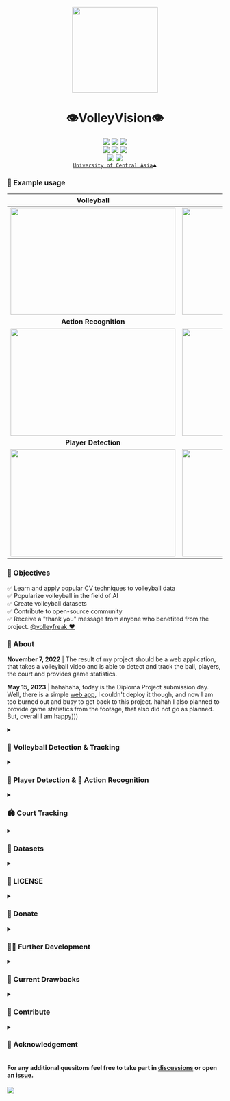 <p align="center">
  <img src="https://github.com/shukkkur/VolleyVision/blob/280fed79d290c1cf6d53c869fa60355eeb04d148/assets/vv_logo.png" width=200>
</p>

<h1 align="center">
  👁️VolleyVision👁️
</h1>


<p align='center'>
  <a href="https://github.com/shukkkur/VolleyVision/forks?include=active%2Carchived%2Cinactive%2Cnetwork&page=1&period=2y&sort_by=stargazer_counts"><img src="https://img.shields.io/github/forks/shukkkur/VolleyVision.svg"></a>
  <a href="https://github.com/shukkkur/VolleyVision/stargazers"><img src="https://img.shields.io/github/stars/shukkkur/VolleyVision.svg"></a>
  <a href="https://github.com/shukkkur/VolleyVision/watchers"><img src="https://img.shields.io/github/watchers/shukkkur/VolleyVision.svg"></a>
 
  <br>
  <a href=""><img src="https://img.shields.io/github/last-commit/shukkkur/VolleyVision.svg"></a>
  <a href="https://creativecommons.org/licenses/by-nc-nd/4.0/"><img src="https://img.shields.io/badge/License-CC%20BY--NC--ND%204.0-lightgrey.svg"></a>
  <img src="https://hits.sh/github.com/shukkkur/VolleyVision.svg"/>
  
  <br>
  <a href="https://docs.google.com/presentation/d/1lcpJRam7ZxT-mF9wQBrxsambamZbcPTc/edit?usp=sharing&ouid=112155718847046590465&rtpof=true&sd=true"><img src="https://img.shields.io/badge/Presentation-Slides-B762C1"></a>
  <a href="https://colab.research.google.com/drive/1X16GNjksEfwVL1090bj3CYHGo772fG6H?usp=sharing"><img src="https://colab.research.google.com/assets/colab-badge.svg"></a>
  

  <br>
  <a href="https://ucentralasia.org/home"><code>University of Central Asia</a>⛰️</code>
  
</p>


<h3>🧪 Example usage</h3>

Volleyball  | Detection
:-------------------------:|:-------------------------:
<a href="https://github.com/shukkkur/VolleyVision/tree/main/Stage%20I%20-%20Volleyball/yV7-tiny"><img src="https://github.com/shukkkur/VolleyVision/blob/88474342fa4330ce268668986d9f5061d7ee8f6a/assets/y7Detect_volleyball15.gif" width="385" height="250"></a> | <a href="https://universe.roboflow.com/shukur-sabzaliev-bh7pq/volleyball-tracking/model/"><img src="https://github.com/shukkkur/VolleyVision/blob/eb639742363fb5564d6de4c3b1bf3da808162aa9/assets/rf_backview.gif" width="385" height="250"></a>
<strong>Action Recognition</strong> | <strong>Event Detection</strong>
<a href="https://github.com/shukkkur/VolleyVision/tree/main/Stage%20II%20-%20Players%20%26%20Actions/actions/yV8_medium"><img src="https://github.com/shukkkur/VolleyVision/blob/1c6c180c445a8be413defac520899e411c07f043/assets/actions.gif" width="385" height="250"></a> | <a href="https://github.com/shukkkur/VolleyVision/tree/main/Stage%20II%20-%20Players%20%26%20Actions#action-recognition--temporal-filtering"><img src="https://github.com/shukkkur/VolleyVision/blob/d1dabf0d17ff72c40ee2c1f30f80bd1857e661fd/assets/sliding_window.gif" width="385" height="250"></a>
<strong>Player Detection</strong> | <strong>Court Detection</strong>
<a href="https://github.com/shukkkur/VolleyVision/tree/main/Stage%20II%20-%20Players%20%26%20Actions/players/yV8_medium"><img src="https://github.com/shukkkur/VolleyVision/blob/f6981cd75cb8131c85b9fb9ec99a12d311f49239/assets/players_men.gif" width="385" height="250"></a> | <a href="https://universe.roboflow.com/shukur-sabzaliev-bh7pq/court-segmented/model/1"><img src="https://github.com/shukkkur/VolleyVision/blob/c0cab9585a9eb195d96d836f1243c97b20c80025/Stage%20III%20-%20Court%20Detection/assets/court.gif" width="385" height="250"></a>

<h3>🎯 Objectives</h3>
<p>
  ✅ Learn and apply popular CV techniques to volleyball data   <br>
  ✅ Popularize volleyball in the field of AI                   <br>
  ✅ Create volleyball datasets                                 <br>
  ✅ Contribute to open-source community                        <br>
  ✅ Receive a "thank you" message from anyone who benefited from the project. <a href="https://github.com/volleyfreak">@volleyfreak ❤️</a>
</p>


<h3>📝 About</h3>


<p><strong>November 7, 2022</strong> | The result of my project should be a web application, that takes a  volleyball video  and is able to detect and track the ball, players, the court and provides game statistics.</p>
<p><strong>May 15, 2023</strong> | hahahaha, today is the Diploma Project submission day. Well, there is a simple <a href="https://github.com/shukkkur/volleyvision_app">web app</a>, I couldn't deploy it though, and now I am too burned out and busy to get back to this project. hahah I also planned to provide game statistics from the footage, that also did not go as planned. But, overall I am happy)))</p>


<details><summary><h3>🏐 Volleyball Detection & Tracking</h3></summary>

<a href="https://universe.roboflow.com/shukur-sabzaliev-bh7pq/volleyball-tracking/model/"><img src="https://app.roboflow.com/images/try-model-badge.svg"></img></a>
<a href="https://universe.roboflow.com/shukur-sabzaliev-bh7pq/volleyball-tracking"><img src="https://app.roboflow.com/images/download-dataset-badge.svg"></img></a>
<a href="https://github.com/shukkkur/VolleyVision/tree/main/Stage%20I%20-%20Volleyball/weights/weights"><img src="https://img.shields.io/badge/Download-YOLOV7--TINY%20Weights-red" alt="yV8 Weights"></a>
<a href="https://wandb.ai/volleyvision/YOLOR/runs/2u30vyzp/overview?workspace=user-shukkkur"><img src="https://raw.githubusercontent.com/wandb/assets/main/wandb-github-badge-gradient.svg" alt="WandB Badge"></a>

<!--   <strong>February 10, 2023 </strong> -->
<!--    <i>Closing the first stage moderetly satisfied</i>.  -->
<!--   <br> -->

<p>Two trained models: <a href="https://blog.roboflow.com/new-and-improved-roboflow-train/">RoboFlow</a> (<a href="https://docs.roboflow.com/train">AutoML training</a>) and <a href="https://github.com/WongKinYiu/yolov7">yoloV7-tiny</a> (local training). Both were trained on my newly created dataset comprised of <strong>25k images</strong>.  As for the tracker, <a href="https://github.com/foolwood/DaSiamRPN">DaSiamRPN</a> (<a href="https://docs.opencv.org/4.x/de/d93/classcv_1_1TrackerDaSiamRPN.html">cv2</a>) was used.

|              |   **mAP(50)**   | **precision** |  **recall**  |
|:------------:|:-----------:|:-------------:|:------------:|
| yoloV7-tiny  |    74.1%    |     86.4%     |    65.8%     |
|  RoboFlow    |    92.3%    |     94.7%     |    86.1%     |

  <strong>RoboFlow</strong> model is more accurate and works better on official matches, rather than yolov7 model. However, it requires longer time for inference. <strong>YoloV7-tiny</strong> is capable of real-time inference, even though it is less accurate than RoboFlow model, it is still a good and fast choice for larger volleyballs.</p>

<h3>🏃‍♂️ How to Run</h3>
<ul>
  <li>
  <p>Check out the <a href="https://github.com/shukkkur/VolleyVision/tree/main/Stage%20I%20-%20Volleyball#readme">Stage I - Volleyball/README.md</a></p>
  </li>
</ul>
</details>

<details><summary><h3>🏃 Player Detection & 🤾 Action Recognition</h3></summary>
    <h4>Action Recognition</h4>
    <a href="https://universe.roboflow.com/shukur-sabzaliev-42xvj/volleyball-actions"><img src="https://app.roboflow.com/images/download-dataset-badge.svg"></img></a>
    <a href="https://universe.roboflow.com/shukur-sabzaliev-42xvj/volleyball-actions/model/3"><img src="https://app.roboflow.com/images/try-model-badge.svg"></img></a>
    <a href="https://github.com/shukkkur/VolleyVision/tree/main/Stage%20II%20-%20Players%20%26%20Actions/actions/yV8_medium/"><img src="https://img.shields.io/badge/Download-YOLOV8M%20Weights-red" alt="yV8 Weights"></a>
    <a href="https://wandb.ai/volleyvision/YOLOv8/runs/28bs84bi/overview?workspace=user-shukkkur"><img src="https://raw.githubusercontent.com/wandb/assets/main/wandb-github-badge-gradient.svg" alt="WandB Badge"></a>
  <p>
    In this stage, I focused on recognizing volleyball actions from the images. A comprehensive volleyball actions dataset was created, comprising <strong>14k images</strong>. I used <a href="https://github.com/ultralytics/ultralytics/tree/0cb87f7dd340a2611148fbf2a0af59b544bd7b1b#models">YOLOv8m</a> to train the action recognition model on this dataset.
  </p>  

|            | **mAP50(B)**   | **precision**   | **recall**      |
|:----------:|:----------:|:----------------:|:----------------:|
| yolov8m    | 92.31%     | 92.38%         | 89.4%         |
| RoboFlow   |  83.7%     | 78.5%      | 82.3%         |

<p>The results were highly promising, as shown by the performance metrics.</p>

<h4>Players Detection</h4>
    <a href="https://universe.roboflow.com/shukur-sabzaliev-42xvj/players-dataset"><img src="https://app.roboflow.com/images/download-dataset-badge.svg"></img></a>
    <a href="https://universe.roboflow.com/shukur-sabzaliev-42xvj/players-dataset/model/"><img src="https://app.roboflow.com/images/try-model-badge.svg"></img></a>
    <a href="https://github.com/shukkkur/VolleyVision/tree/main/Stage%20II%20-%20Players%20%26%20Actions/actions/yV8_medium"><img src="https://img.shields.io/badge/Download-YOLOV8M%20Weights-red" alt="yV8 Weights"></a>
    <p>
    In addition, I have also trained a YOLOv8m model on a dataset of volleyball players, achieving a high level of accuracy in detecting players in each frame:
    </p>  
    
|            | **mAP50(B)**   | **precision**   | **recall**      |
|:----------:|:----------:|:----------------:|:----------------:|
| yolov8m    | 97.2%    | 94.2%        | 94%         |
| RoboFlow   |  97.2%     | 96.7%      | 91.7%         |

<p>However, it's worth noting that the yolov8 model, being able to perform in real-time, may occasionally misidentify coaches as players, whereas the RoboFlow model will have a higher rate of <strong>false negatives</strong>, resulting in missed player detections.</p>

<h3>🏃‍♂️ How to Run</h3>
<ul>
  <li>
  <p>Check out the <a href="https://github.com/shukkkur/VolleyVision/tree/main/Stage%20II%20-%20Players%20%26%20Actions#readme">Stage II - Players & Actions/README.md</a></p>
  </li>
</ul>
</details>


<details><summary><h3>🏟️ Court Tracking</h3></summary>
<a href="https://universe.roboflow.com/shukur-sabzaliev-bh7pq/court-segmented"><img src="https://app.roboflow.com/images/download-dataset-badge.svg"></img></a>
<a href="https://universe.roboflow.com/shukur-sabzaliev-bh7pq/court-segmented/model/"><img src="https://app.roboflow.com/images/try-model-badge.svg"></img></a>

<p>In this stage, I trained a simple <strong>Semantic Segmentation</strong> model on RoboFlow to find and outline the court. </p>

|      | mIoU  |
|------|-------|
| RoboFlow     | 97.2% |


<p>Keep in mind, this was a quick and fun experiment due to an upcoming thesis deadline, and it may not work perfectly every time. </p>

<img src="https://github.com/shukkkur/VolleyVision/blob/86a79be02caea17bfbbbaee44366a9cfc5f31f42/Stage%20III%20-%20Court%20Detection/assets/collage_court.png" width="600">

<p>The collage image above should give you the idea about the steps I took to detect the court: 
  <ol>
    <li>Get the segmentation mask from the model</li>
    <li>Find Contours - <code>cv2.findContours</code></li>
    <li>Approximate a polygonal curve - <code>cv2.approxPolyDP</code></li>
  </ol>
</p>

<h3>🏃‍♂️ How to Run</h3>
<ul>
  <li>
  <p>Check out the <a href="https://github.com/shukkkur/VolleyVision/tree/main/Stage%20III%20-%20Court%20Detection#readme">Stage III - Court Detection/README.md</a></p>
  </li>
</ul>
</details>

<details><summary><h3>💾 Datasets</h3></summary>
  
| Volleyball | Actions | Players | Spatiotemporal Activity |
|------|---------|---------|-------|
| <a href="https://universe.roboflow.com/shukur-sabzaliev-bh7pq/volleyball-tracking"><img src="https://github.com/shukkkur/VolleyVision/blob/6ac8230e48de95a8edb3a1c4793657ddb06f1409/README_files/volley-collage.jpg" width="600"></a> | <a href="https://universe.roboflow.com/shukur-sabzaliev-42xvj/volleyball-actions"><img src="https://github.com/shukkkur/VolleyVision/blob/f59e9feba6946d6ce7706b8c6b27081461d0401e/assets/actions_collage.png" width="600"></a> | <a href="https://universe.roboflow.com/shukur-sabzaliev-42xvj/players-dataset"><img src="https://github.com/shukkkur/VolleyVision/blob/f59e9feba6946d6ce7706b8c6b27081461d0401e/assets/players_collage.png" width="600"></a> | <img src="https://github.com/shukkkur/VolleyVision/blob/10da824026eafd787f85c0a4d9e88d6259c31a72/assets/3d_activity.png" width="465"> |

  
<ol>
  <li>
    Volleyball (1 class: volleyball)
    <ul>
      <li><s>Source Images - <a href="https://universe.roboflow.com/volleyvision/volleyball-tracking/dataset/9">25k_version</a></s></li>
      <li>Duplicates Removed - <a href="https://universe.roboflow.com/shukur-sabzaliev1/volleyball_v2">19k_version</a></li>
    </ul>
  </li>
  
  <li>
    <a href="https://universe.roboflow.com/shukur-sabzaliev-42xvj/volleyball-actions">Actions</a> (5 classes: block, defense, serve, set, spike)
    <ul>
      <li>Source Images - <a href="https://universe.roboflow.com/shukur-sabzaliev-42xvj/volleyball-actions/dataset/5">original</a></li>
      <li>Resized (640x640) - <a href="https://universe.roboflow.com/shukur-sabzaliev-42xvj/volleyball-actions/dataset/3">resized_640</a></li>
      <li>Resized (1024x1024) - <a href="https://universe.roboflow.com/shukur-sabzaliev-42xvj/volleyball-actions/dataset/4">stretched_dataset</a></li>
    </ul>
  </li>
  
  <li>
    <a href="https://universe.roboflow.com/shukur-sabzaliev-42xvj/players-dataset">Players</a> (1 class: player)
    <ul>
      <li>Source Images - <a href="https://universe.roboflow.com/shukur-sabzaliev-42xvj/players-dataset/dataset/1">original</a></li>
      <li>Resized (640x640) - <a href="https://universe.roboflow.com/shukur-sabzaliev-42xvj/players-dataset/dataset/4">resized</a></li>
      <li>Augmented Resized (640x640) - <a href="https://universe.roboflow.com/shukur-sabzaliev-42xvj/players-dataset/dataset/2">aug_res</a></li>
    </ul>
  </li>
  
  <li>
    <a href="https://www.tugraz.at/index.php?id=17751">Spatiotemporal Volleyball Activtiy Dataset</a> (7 classes: defense-move, attack, block, reception, service, setting, stand).
    <ul>
      <li>Source Images - <a href="https://universe.roboflow.com/shukur-sabzaliev-zc3en/volleyball-activity-dataset/dataset/3">original</a></li>
      <li>Resized (640x640) - <a href="https://universe.roboflow.com/shukur-sabzaliev-zc3en/volleyball-activity-dataset/dataset/4">resized_640</a></li>
    </ul>
    <p>This dataset belongs to Institute of Computer Graphics and Vision, I downloaded the annotations and the videos from the website, did all the preprocessing and uploaded it to RoboFlow, to make it more accessible and convinient for others to download. Please note that this dataset is <strong>video dataset</strong> but RoboFlow splitted it randomly into train/test/split. Therefore, after downloading the images and annotations, they all should be combined and then split sequentially.</p>
  </li>
  
  <li>
    <a href="https://deeperaction.github.io/datasets/multisports.html">A Multi-Person Video Dataset of Spatio-Temporally Localized Sports Actions</a> (12 classes: first hit pass, defend, no offensive attack...).
    <ul>
      <li>HuggingFace - <a href="https://huggingface.co/datasets/MCG-NJU/MultiSports">dataset</a></li>
    </ul>
    <p>MultiSports is a multi-person dataset of spatio-temporal localized sports actions. Please refer to <a href="https://arxiv.org/abs/2105.07404">this paper</a> for more details and to <a href="https://github.com/MCG-NJU/MultiSports/">this repository</a> for evaluation. </p>
  </li>

  <li>
    Court Segmentation
    <ul>
      <li>Source Images - <a href="https://universe.roboflow.com/shukur-sabzaliev-bh7pq/court-segmented">original</a></li>
    </ul>
  </li>
  
</ol>
</details>
  
<details><summary><h3>📝 LICENSE</h3></summary>
<p>This project is licensed under the <strong>Creative Commons Attribution-NonCommercial-NoDerivatives (CC BY-NC-ND)</strong> license.</p>
<p>This license allows you to:</p>
<ul>
    <li><strong>Share</strong> — copy and redistribute the material in any medium or format</li>
    <li><strong>Adapt</strong> — remix, transform, and build upon the material</li>
</ul>
<p>Under the following terms:</p>
<ul>
    <li><strong>Attribution</strong> — You must give appropriate credit, provide a link to the license, and indicate if changes were made. You may do so in any reasonable manner, but not in any way that suggests the licensor endorses you or your use.</li>
    <li><strong>Non-Commercial</strong> — You may not use the material for commercial purposes.</li>
    <li><strong>No Derivatives</strong> — If you remix, transform, or build upon the material, you may not distribute the modified material.</li>
</ul>
<p>See the full license text for more details.</p>
<p>
<a href="https://creativecommons.org/licenses/by-nc-nd/4.0/legalcode">Read the full license text</a>
</p>
</details>

<details><summary><h3>💖 Donate</h3></summary>
<p>If you find my work useful or interesting, I would greatly appreciate your support on <strong><a href="https://ko-fi.com/shukkkur">Ko-fi</a></strong>. Alternatively, you can simply reach out to me and say 'thank you,' which I equally value!)</p>
</details>

<details><summary><h3>👨‍💻 Further Development</h3></summary>
<ul>
  <li>Develop and deploy a web app</li>
  <li>Unify all three stages into one coherent and easy to run script</li>
  <li>Research and apply better Court Detection methods</li>
  <li>Train YoloV8 on <a href="https://universe.roboflow.com/shukur-sabzaliev-bh7pq/volleyball-tracking">Volleyball Dataset</a></li>
  <li>Train 3D Model on <a href="https://universe.roboflow.com/shukur-sabzaliev-zc3en/volleyball-activity-dataset">Spatiotemporal Activity Dataset</a></li>
  <li>Extract and transport volleyball actions from <a href="https://huggingface.co/datasets/MCG-NJU/MultiSports">MultiSports</a> to RoboFlow</li>
  <li>Combine <strong>Players Detection</strong> with <strong>Actions Recognition</strong> to generate personalized statistics</li>
  <li>Combine <strong>Volleyball Tracking</strong> with <strong>Court Detection</strong> for <strong>smart ball in/out referee system</strong></li>
  <li>Annotate more side-view (official recordings) data for <a href="https://universe.roboflow.com/shukur-sabzaliev-42xvj/volleyball-actions">Action Recognition Dataset</a></li>
  <li>Annotate more data for <a href="https://universe.roboflow.com/shukur-sabzaliev-bh7pq/court-segmented">Court Segmentation Dataset</a></li>
  <li>Annotate more data for <a href="https://universe.roboflow.com/shukur-sabzaliev-42xvj/players-dataset">Players Detection Dataset</a></li>
</ul>
</details>

<details><summary><h3>🐛 Current Drawbacks</h3></summary>
<ul>
  <li>RoboFlow <a href="https://universe.roboflow.com/shukur-sabzaliev-bh7pq/volleyball-tracking/model/18">Volleyball Detection Model</a> is slow, due to the API being called on every single frame</li>
  <li>Court Detection is neither robust nor fast</li>
  <li>Action Recognition model is undertrained on <code>Defense</code> class</li>
  <li>Action Recogntiion model is undertrained on side-view data</li>
  <li>Players Detection occasionally detects coaches, referees and spectators as <code>player</code> class</li>
</ul>
</details>

<details><summary><h3>🫶 Contribute</h3></summary>

<p>Help me by annoating data, discussing potential improvements or writing a better documentation. Check out the <a href="https://github.com/shukkkur/VolleyVision/blob/main/CONTRIBUTING.md">CONTRIBUTING.md</a>. Contributing is easy and appreciated!</p>
</details>


<details><summary><h3>🙌 Acknowledgement</h3></summary>
  <ul>
      <p align="center">
        <img src="https://github.com/shukkkur/VolleyVision/blob/2bf4497171830d7b0c5279847da1d6364adfce75/assets/roboflow_logo.png" width="500">
      </p>
<li>
    This project wouldn't possible without amazing & free RoboFlow <a href="https://roboflow.com/annotate">annotation tools</a> , open-source <a href="https://universe.roboflow.com/">datasets</a>, quick & easy <a href="https://roboflow.com/deploy">deployement</a> and high-level <a href="https://blog.roboflow.com/">blog posts</a>. Special thanks to <a href="https://blog.roboflow.com/author/mohamed/">Mohamed Traore</a> for tirelessly approving my constant requests for data storage and model training credits</li>
    <li><a href="https://github.com/artkulak">Artyom Kulakov</a> - My supervisor. Sincerest gratitude that you foud time to guide and support me along the entire journey (starting from <a href="https://github.com/ArtLabss">ArtLabs</a>))))</li>
    <li><a href="https://ucentralasia.org/faculty-and-staff/dr-nurlan-shaidullaev">Nurlan Shaidullaev</a> - FYP course instructor. Thank you for your vigilence and constant reminders about the upcoming deadlines :D</li>
    <li><a href="https://ucentralasia.org/home">University of Central Asia</a> - my home for the past 5 years. Immense gratitude to AKDN.</li>
  </ul>
</details>


<h4>For any additional quesitons feel free to take part in <a href="https://github.com/shukkkur/VolleyVision/discussions">discussions</a> or open an <a href="https://github.com/shukkkur/VolleyVision/issues/new">issue</a>.</h4>

<a href="https://github.com/shukkkur/VolleyVision/discussions">
<img src="https://github.com/shukkkur/VolleyVision/blob/1d1836c3a7968cbcde4bcf5cfb5e8eaf4c16acfb/assets/header.png">
</a>

<!--
<table>
<tr>
<td> Status </td> <td> Response </td>
</tr>
<tr>
<td> 200 </td>
<td>

```python
from roboflow import Roboflow
rf = Roboflow(api_key="sparlyxRfGqxvrUwHldB")
project = rf.workspace().project("radardata")
model = project.version(1).model

# infer on a local image
print(model.predict("your_image.jpg", confidence=40, overlap=30).json())

# visualize your prediction
# model.predict("your_image.jpg", confidence=40, overlap=30).save("prediction.jpg")

# infer on an image hosted elsewhere
# print(model.predict("URL_OF_YOUR_IMAGE", hosted=True, confidence=40, overlap=30).json())
```
V Extra blank line below!

</td>
</tr>
<tr>
<td> 400 </td>
<td>

**Markdown** _here_. (Blank lines needed before and after!)

</td>
</tr>
</table>
-->

<!-- <img src="https://github.com/shukkkur/VolleyVision/blob/2e4ce97819f591573de99fcfe04ba0f0259dff9a/assets/rf_men_rally.gif" width="350" height="250"> | <img src="https://github.com/shukkkur/VolleyVision/blob/2e4ce97819f591573de99fcfe04ba0f0259dff9a/assets/rf_women_rally.gif" width="350" height="250"> -->

<!--   https://blog.roboflow.com/new-and-improved-roboflow-train/ -->

<!-- I was trying to train the standard <a href="https://github.com/WongKinYiu/yolov7#performance">yolov7</a>, however, with GPU memory being 4GB, I could only afford training with <code>batch_size=8 img-size=480</code>, which didn't yield best results. -->
